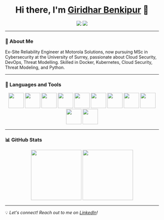 <h1 align="center">Hi there, I'm <a href="https://github.com/GiridharBenkipur">Giridhar Benkipur</a> 👋</h1>

<p align="center">
  <a href="https://www.linkedin.com/in/giridhar-benkipur/"><img src="https://img.shields.io/badge/LinkedIn-%230A66C2.svg?&style=for-the-badge&logo=linkedin&logoColor=white" /></a>
  <a href="https://www.youtube.com/c/giridharbenkipur6338"><img src="https://img.shields.io/badge/YouTube-%23FF0000.svg?&style=for-the-badge&logo=youtube&logoColor=white" /></a>
</p>

---

### 🌟 About Me  
Ex-Site Reliability Engineer at Motorola Solutions, now pursuing MSc in Cybersecurity at the University of Surrey, passionate about Cloud Security, DevOps, Threat Modelling. Skilled in Docker, Kubernetes, Cloud Security, Threat Modeling, and Python.


---

### 🚀 Languages and Tools  

<p align="center">
  <img src="https://cdn.jsdelivr.net/gh/devicons/devicon/icons/python/python-original.svg" width="50px" />
  <img src="https://cdn.jsdelivr.net/gh/devicons/devicon/icons/mysql/mysql-original.svg" width="50px" />
  <img src="https://cdn.jsdelivr.net/gh/devicons/devicon/icons/amazonwebservices/amazonwebservices-original.svg" width="50px" />
  <img src="https://cdn.jsdelivr.net/gh/devicons/devicon/icons/googlecloud/googlecloud-original.svg" width="50px" />
  <img src="https://cdn.jsdelivr.net/gh/devicons/devicon/icons/jupyter/jupyter-original.svg" width="50px" />
  <img src="https://cdn.jsdelivr.net/gh/devicons/devicon/icons/docker/docker-original.svg" width="50px" />
  <img src="https://cdn.jsdelivr.net/gh/devicons/devicon/icons/kubernetes/kubernetes-plain.svg" width="50px" />
  <img src="https://cdn.jsdelivr.net/gh/devicons/devicon/icons/tensorflow/tensorflow-original.svg" width="50px" />
  <img src="https://cdn.jsdelivr.net/gh/devicons/devicon/icons/opencv/opencv-original.svg" width="50px" />
  <img src="https://cdn.jsdelivr.net/gh/devicons/devicon/icons/git/git-original.svg" width="50px" />
  <img src="https://cdn.jsdelivr.net/gh/devicons/devicon/icons/vscode/vscode-original.svg" width="50px" />
</p>


---


### 📊 GitHub Stats  

<p align="center">
  <img src="https://github-readme-stats.vercel.app/api?username=GiridharBenkipur&show_icons=true&theme=dark" height="165px" />
  <img src="https://github-readme-streak-stats.herokuapp.com/?user=GiridharBenkipur&theme=dark" height="165px" />
</p>

---

💡 _Let's connect! Reach out to me on [LinkedIn](https://linkedin.com/in/giridhar-benkipur)!_
